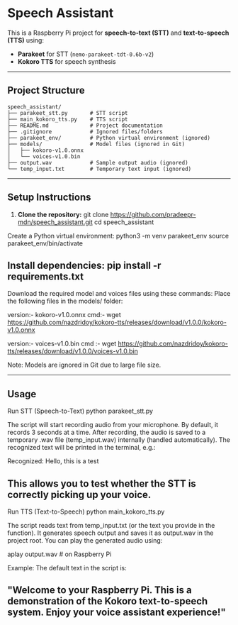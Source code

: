 # Speech Assistant

This is a Raspberry Pi project for **speech-to-text (STT)** and **text-to-speech (TTS)** using:

- **Parakeet** for STT (`nemo-parakeet-tdt-0.6b-v2`)
- **Kokoro TTS** for speech synthesis

---------------------------------------------------------------------------------

## Project Structure

```text
speech_assistant/
├── parakeet_stt.py       # STT script
├── main_kokoro_tts.py    # TTS script
├── README.md             # Project documentation
├── .gitignore            # Ignored files/folders
├── parakeet_env/         # Python virtual environment (ignored)
├── models/               # Model files (ignored in Git)
│   ├── kokoro-v1.0.onnx
│   └── voices-v1.0.bin
├── output.wav            # Sample output audio (ignored)
└── temp_input.txt        # Temporary text input (ignored)

```

---------------------------------------------------------------------------------

## Setup Instructions

1. **Clone the repository:**
git clone https://github.com/pradeepr-mdn/speech_assistant.git
cd speech_assistant

Create a Python virtual environment:
python3 -m venv parakeet_env
source parakeet_env/bin/activate

Install dependencies:
pip install -r requirements.txt
---------------------------------------------------------------------------------
Download the required model and voices files using these commands:
Place the following files in the models/ folder:

version:- kokoro-v1.0.onnx
cmd:- wget https://github.com/nazdridoy/kokoro-tts/releases/download/v1.0.0/kokoro-v1.0.onnx


version:- voices-v1.0.bin
cmd :- wget https://github.com/nazdridoy/kokoro-tts/releases/download/v1.0.0/voices-v1.0.bin


Note: Models are ignored in Git due to large file size.

---------------------------------------------------------------------------------
Usage
---------------------------------------------------------------------------------

Run STT (Speech-to-Text)
python parakeet_stt.py


The script will start recording audio from your microphone.
By default, it records 3 seconds at a time.
After recording, the audio is saved to a temporary .wav file (temp_input.wav) internally (handled automatically).
The recognized text will be printed in the terminal, e.g.:

Recognized: Hello, this is a test


This allows you to test whether the STT is correctly picking up your voice.
---------------------------------------------------------------------------------
Run TTS (Text-to-Speech)
python main_kokoro_tts.py


The script reads text from temp_input.txt (or the text you provide in the function).
It generates speech output and saves it as output.wav in the project root.
You can play the generated audio using:

aplay output.wav      # on Raspberry Pi


Example: The default text in the script is:

"Welcome to your Raspberry Pi. This is a demonstration of the Kokoro text-to-speech system. Enjoy your voice assistant experience!"
----------------------------------------------------------------------------------


